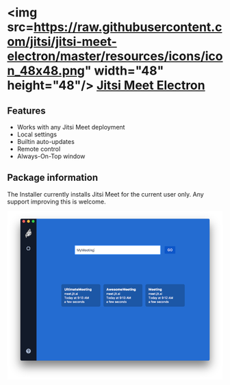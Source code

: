 # <img src=https://raw.githubusercontent.com/jitsi/jitsi-meet-electron/master/resources/icons/icon_48x48.png" width="48" height="48"/> [Jitsi Meet Electron](https://github.com/jitsi/jitsi-meet-electron)

## Features

- Works with any Jitsi Meet deployment
- Local settings
- Builtin auto-updates
- Remote control
- Always-On-Top window

## Package information

The Installer currently installs Jitsi Meet for the current user only.
Any support improving this is welcome.

![screenshot](https://raw.githubusercontent.com/jitsi/jitsi-meet-electron/master/screenshot.png)

